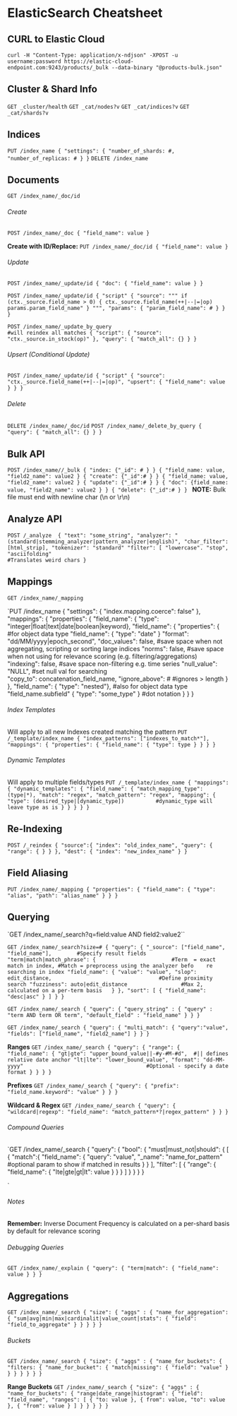 # ElasticSearch Cheatsheet
## CURL to Elastic Cloud
`curl -H "Content-Type: application/x-ndjson" -XPOST -u username:password https://elastic-cloud-endpoint.com:9243/products/_bulk --data-binary "@products-bulk.json"`
 
## Cluster & Shard Info
`GET _cluster/health`
`GET _cat/nodes?v`
`GET _cat/indices?v`
`GET _cat/shards?v`

## Indices
`PUT /index_name
{
  "settings": {
		"number_of_shards: #,
		"number_of_replicas: #
   }
}`
`DELETE /index_name`

## Documents
`GET /index_name/_doc/id`

###### Create
`POST /index_name/_doc
{
  "field_name": value
}`

**Create with ID/Replace:**
`PUT /index_name/_doc/id
{
  "field_name": value
}`

###### Update
`POST /index_name/_update/id
{
	"doc": {
		"field_name": value
  }
}`

`POST /index_name/_update/id
{
	"script" {
		"source": """
			if (ctx._source.field_name > 0) {
				ctx._source.field_name(++|--|=|op) params.param_field_name"
			}
			""",
		"params": {
			"param_field_name": #
		}
  }
}`

`POST /index_name/_update_by_query												#will reindex all matches
{
	"script": {
		"source": "ctx._source.in_stock(op)"
	},
  "query": {
		"match_all": {}
  }
}`

###### Upsert (Conditional Update)
`POST /index_name/_update/id
{
	"script" {
		"source": "ctx._source.field_name(++|--|=|op)",
		"upsert": {
			"field_name": value
		}
  }
}`

###### Delete
`DELETE /index_name/_doc/id`
`POST /index_name/_delete_by_query
{
  "query": {
		"match_all": {}
	}
}`

## Bulk API
`POST /index_name//_bulk
{ "index: {"_id": # } }
{ "field_name: value, "field2_name": value2 }
{ "create": {"_id":# } }
{ "field_name: value, "field2_name": value2 }
{ "update": {"_id":# } }
{ "doc": {field_name: value, "field2_name": value2 } }
{ "delete": {"_id":# } }
`
**NOTE:** Bulk file must end with newline char (\n or \r\n)

## Analyze API
`POST /_analyze 
{
  "text": "some_string",
  "analyzer": "(standard|stemming_analyzer|pattern_analyzer|english)",
  "char_filter": [html_strip],
  "tokenizer": "standard"
  "filter": [
		"lowercase".
		"stop",
		"asciifolding"																			#Translates weird chars
}`

## Mappings
`GET /index_name/_mapping`

`PUT /index_name 
{
	"settings": {
		"index.mapping.coerce": false"
  },
  "mappings": {
		"properties": {
			"field_name": { "type": "integer|float|text|date|boolean|keyword},
			"field_name": {
				"properties": {																	#for object data type
					"field_name": { "type": "date" }
					"format": "dd/MM/yyyy|epoch_second",
					"doc_values": false,													#save space when not aggregating, scripting or sorting large indices
					"norms": false, 															#save space when not using for relevance scoring (e.g. filtering/aggregations)
					"indexing": false,														#save space non-filtering e.g. time series
					"null_value": "NULL",													#set null val for searching																			
					"copy_to": concatenation_field_name,
					"ignore_above": #															#ignores > length
				} 
			},
			"field_name": { "type": "nested"},								#also for object data type
			"field_name.subfield" { "type": "some_type" }     #dot notation
		}
  }
}

###### Index Templates
Will apply to all new Indexes created matching the pattern
`PUT /_template/index_name
{
	"index_patterns": ["indexes_to_match*"],
	"mappings": {
		"properties": {
			"field_name": {
				"type": type
			}
		}
	}
}`

###### Dynamic Templates
Will apply to multiple fields/types
`PUT /_template/index_name
{
	"mappings": {
		"dynamic_templates": {
			"field_name": {
				"match_mapping_type": (type|*),
				"match": "regex",
				"match_pattern": "regex",
				"mapping": {
					"type": (desired_type|[dynamic_type])          #dynamic_type will leave type as is
				}
			}
		}
	}
}`


## Re-Indexing
`POST /_reindex
{
	"source":{
		"index": "old_index_name",
		"query": {
			"range": {
			}
		}
	},
	"dest": {
		"index": "new_index_name"
  }
}`

## Field Aliasing
`PUT /index_name/_mapping
{
	"properties": {
		"field_name": {
			"type": "alias",
			"path": "alias_name"
		}
	}
}`

## Querying
`GET /index_name/_search?q=field:value AND field2:value2``

`GET /index_name/_search?size=#
{
	"query": {
		"_source": ["field_name", "field_name"],		#Specify result fields 
		"term|match|match_phrase": {         				#Term  = exact match in index,
																							  #Match = preprocess using the analyzer befo    re searching in index
			"field_name": {
				"value": "value",
				"slop": edit_distance,   								#Define proximity search
				"fuzziness": auto|edit_distance					#Max 2, calculated on a per-term basis	
			}
		},
		"sort": [
			{ "field_name": "desc|asc" }
		]
  }
}`

`GET /index_name/_search
{
  "query": {
    "query_string" : {
      "query" : "term AND term OR term",
      "default_field" : "field_name"
    }
  }
}`

`GET /index_name/_search
{
	"query": {
		"multi_match": {
			"query":"value",
			"fields": ["field_name", "field2_name"]
		}
	}
}`

**Ranges**
`GET /index_name/_search
{
	"query": {
		"range": {										
			"field_name": {
				"gt|gte": "upper_bound_value||-#y-#M-#d",  #|| defines relative date anchor
				"lt|lte": "lower_bound_value",
				"format": "dd-MM-yyyy"										 #Optional - specify a date format
			}
		}
  }
}`

**Prefixes**
`GET /index_name/_search
{
	"query": {
		"prefix":
			"field_name.keyword": "value"
		}
  }
}`

**Wildcard & Regex**
`GET /index_name/_search
{
	"query": {
		"wildcard|regexp":
			"field_name": "match_pattern*?|regex_pattern"
		}
  }
}`

###### Compound Queries
`GET /index_name/_search
{
	"query": {
		"bool": {
			"must|must_not|should": { [
				{
					"match":{
						"field_name": {
						"query": "value",
						"_name": "name_for_pattern"						#optional param to show if matched in results
					}
				}
			],
			"filter": [
				{
					"range": {
						"field_name": {
							"lte|gte|gt|lt": value
						}
					}
				}
			] }
		}
	}
}

`

###### Notes
**Remember:** Inverse Document Frequency is calculated on a per-shard basis by default for relevance scoring


###### Debugging Queries
`GET /index_name/_explain
{
	"query": {
		"term|match": {
			"field_name": value
		}
	}
}`

## Aggregations
`GET /index_name/_search
{
  "size": {
    "aggs" : {
      "name_for_aggregation": {
				"sum|avg|min|max|cardinalit|value_count|stats": {
					"field": "field_to_aggregate"
				}
			}
    }
  }
}`

###### Buckets
`GET /index_name/_search
{
  "size": {
    "aggs" : {
      "name_for_buckets": {
				"filters: {
					"name_for_bucket": {
						"match|missing": {
							"field": "value"
						}
					}
        }
			}
    }
  }
}`

**Range Buckets**
`GET /index_name/_search
{
  "size": {
    "aggs" : {
      "name_for_buckets": {
				"range|date_range|histogram": {
					"field": "field_name",
					"ranges": [
					{
						"to: value
					},
					{
						from": value,
						"to": value
					},
					{
					  "from": value
					}
					]
        }
			}
    }
  }
}`
